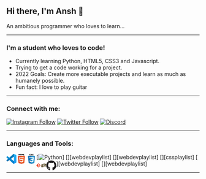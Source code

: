##                                                      Hi there, I'm Ansh 👋 

An ambitious programmer who loves to learn...

---

### I'm a student who loves to code!

- Currently learning Python, HTML5, CSS3 and Javascript.
- Trying to get a code working for a project.
- 2022 Goals: Create more executable projects and learn as much as humanely possible.
- Fun fact: I love to play guitar

---

### Connect with me:

[![Instagram Follow](https://img.shields.io/badge/Instagram-E4405F?style=for-the-badge&logo=instagram&logoColor=white)](https://www.instagram.com/_saraiyaaa/)
[![Twitter Follow](https://img.shields.io/twitter/follow/KindlyAnsh?color=1DA1F2&logo=twitter&style=for-the-badge)](https://twitter.com/KindlyAnsh)
[![Discord](https://img.shields.io/badge/Discord-7289DA?style=for-the-badge&logo=discord&logoColor=white)](https://discord.gg/z8bEXkMRKQ)

---

### Languages and Tools:

[![Python](https://img.shields.io/badge/Python-3776AB?style=for-the-badge&logo=python&logoColor=white)]
[<img align="left" alt="Visual Studio Code" width="26px" src="https://raw.githubusercontent.com/github/explore/80688e429a7d4ef2fca1e82350fe8e3517d3494d/topics/visual-studio-code/visual-studio-code.png" />][webdevplaylist]
[<img align="left" alt="HTML5" width="26px" src="https://raw.githubusercontent.com/github/explore/80688e429a7d4ef2fca1e82350fe8e3517d3494d/topics/html/html.png" />][webdevplaylist]
[<img align="left" alt="CSS3" width="26px" src="https://raw.githubusercontent.com/github/explore/80688e429a7d4ef2fca1e82350fe8e3517d3494d/topics/css/css.png" />][cssplaylist]
[<img align="left" alt="Git" width="26px" src="https://raw.githubusercontent.com/github/explore/80688e429a7d4ef2fca1e82350fe8e3517d3494d/topics/git/git.png" />][webdevplaylist]
[<img align="left" alt="GitHub" width="26px" src="https://raw.githubusercontent.com/github/explore/78df643247d429f6cc873026c0622819ad797942/topics/github/github.png" />][webdevplaylist]

---